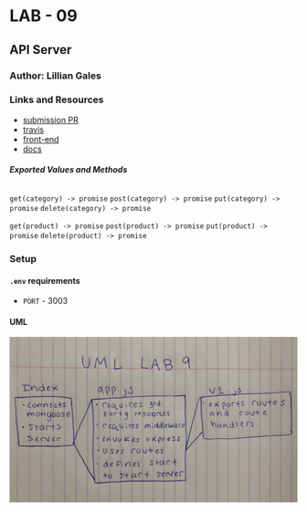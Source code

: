 # LAB - 09

 ## API Server

 ### Author: Lillian Gales

 ### Links and Resources
* [submission PR](https://github.com/lilliangales-401-advanced-javascript/lab9-api-server/pull/1)
* [travis](https://travis-ci.com/lilliangales-401-advanced-javascript/lab9-api-server)
* [front-end](https://lab9-lillian.herokuapp.com/) 
* [docs](https://lab9-lillian.herokuapp.com/docs)


 ##### Exported Values and Methods

 ###### 
`get(category) -> promise`
`post(category) -> promise`
`put(category) -> promise`
`delete(category) -> promise`

 `get(product) -> promise`
`post(product) -> promise`
`put(product) -> promise`
`delete(product) -> promise`

 ### Setup
#### `.env` requirements
* `PORT` - 3003


 #### UML
![UML](IMG_2538.jpg)